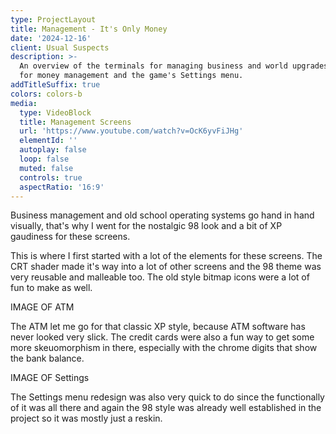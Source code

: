 ```yaml
---
type: ProjectLayout
title: Management - It's Only Money
date: '2024-12-16'
client: Usual Suspects
description: >-
  An overview of the terminals for managing business and world upgrades, an ATM
  for money management and the game's Settings menu.
addTitleSuffix: true
colors: colors-b
media:
  type: VideoBlock
  title: Management Screens
  url: 'https://www.youtube.com/watch?v=OcK6yvFiJHg'
  elementId: ''
  autoplay: false
  loop: false
  muted: false
  controls: true
  aspectRatio: '16:9'
---
```

Business management and old school operating systems go hand in hand visually, that's why I went for the nostalgic 98 look and a bit of XP gaudiness for these screens.



This is where I first started with a lot of the elements for these screens. The CRT shader made it's way into a lot of other screens and the 98 theme was very reusable and malleable too. The old style bitmap icons were a lot of fun to make as well.

IMAGE OF ATM

The ATM let me go for that classic XP style, because ATM software has never looked very slick. The credit cards were also a fun way to get some more skeuomorphism in there, especially with the chrome digits that show the bank balance.

IMAGE OF Settings

The Settings menu redesign was also very quick to do since the functionally of it was all there and again the 98 style was already well established in the project so it was mostly just a reskin.
